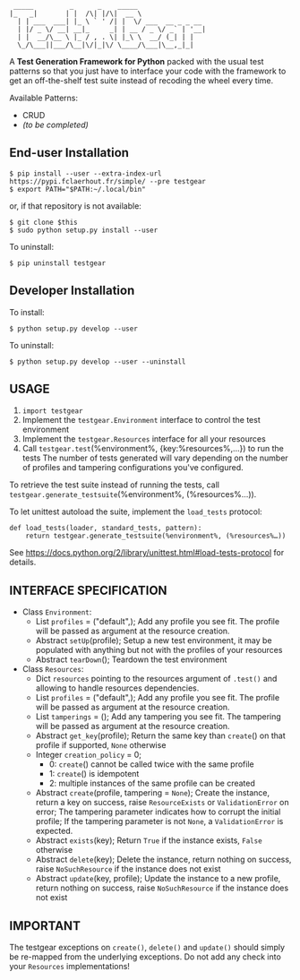 	 _____         _      _    _____                 
	|_   _|       | |  /\| |/\|  __ \                
	  | | ___  ___| |_ \ ` ' /| |  \/ ___  __ _ _ __ 
	  | |/ _ \/ __| __|_     _| | __ / _ \/ _` | '__|
	  | |  __/\__ \ |_ / , . \| |_\ \  __/ (_| | |   
	  \_/\___||___/\__|\/|_|\/ \____/\___|\__,_|_|   

A **Test Generation Framework for Python**
packed with the usual test patterns so that you just have to interface your
code with the framework to get an off-the-shelf test suite instead of recoding the wheel every time.

Available Patterns:
  * CRUD
  * _(to be completed)_

End-user Installation
---------------------

	$ pip install --user --extra-index-url https://pypi.fclaerhout.fr/simple/ --pre testgear
	$ export PATH="$PATH:~/.local/bin"

or, if that repository is not available:

	$ git clone $this
	$ sudo python setup.py install --user

To uninstall:

	$ pip uninstall testgear

Developer Installation
----------------------

To install:

	$ python setup.py develop --user

To uninstall:

	$ python setup.py develop --user --uninstall

USAGE
-----

  1. `import testgear`
  2. Implement the `testgear.Environment` interface to control the test environment
  3. Implement the `testgear.Resources` interface for all your resources
  4. Call `testgear.test`(%environment%, {key:%resources%,…}) to run the tests
     The number of tests generated will vary depending on the number of profiles and tampering configurations you've configured.

To retrieve the test suite instead of running the tests, call `testgear.generate_testsuite`(%environment%, (%resources%…)).

To let unittest autoload the suite, implement the `load_tests` protocol:

	def load_tests(loader, standard_tests, pattern):
		return testgear.generate_testsuite(%environment%, (%resources%…))

See https://docs.python.org/2/library/unittest.html#load-tests-protocol for details.

INTERFACE SPECIFICATION
-----------------------

  * Class `Environment`:
    * List `profiles` = ("default",);
      Add any profile you see fit.
      The profile will be passed as argument at the resource creation.
    * Abstract `setUp`(profile);
      Setup a new test environment, it may be populated with anything but not with the profiles of your resources
    * Abstract `tearDown`();
      Teardown the test environment
  * Class `Resources`:
    * Dict `resources` pointing to the resources argument of `.test()` and allowing to handle resources dependencies.
    * List `profiles` = ("default",);
      Add any profile you see fit.
      The profile will be passed as argument at the resource creation.
    * List `tamperings` = ();
      Add any tampering you see fit.
      The tampering will be passed as argument at the resource creation.
    * Abstract `get_key`(profile);
      Return the same key than `create`() on that profile if supported, `None` otherwise
    * Integer `creation_policy` = 0;
      * 0: `create`() cannot be called twice with the same profile
      * 1: `create`() is idempotent
      * 2: multiple instances of the same profile can be created
    * Abstract `create`(profile, tampering = `None`);
      Create the instance, return a key on success, raise `ResourceExists` or `ValidationError` on error;
      The tampering parameter indicates how to corrupt the initial profile;
      If the tampering parameter is not `None`, a `ValidationError` is expected.
    * Abstract `exists`(key);
      Return `True` if the instance exists, `False` otherwise
    * Abstract `delete`(key);
      Delete the instance, return nothing on success, raise `NoSuchResource` if the instance does not exist
    * Abstract `update`(key, profile);
      Update the instance to a new profile, return nothing on success, raise `NoSuchResource` if the instance does not exist

IMPORTANT
---------

The testgear exceptions on `create()`, `delete()` and `update()` should simply be re-mapped from the underlying exceptions.
Do not add any check into your `Resources` implementations!
